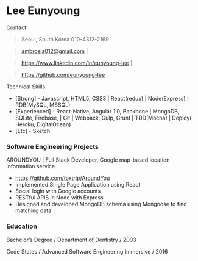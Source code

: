 # Lee Eunyoung

Contact

> Seoul, South Korea
> 010-4312-2169

> ambrosia012@gmail.com |

> https://www.linkedin.com/in/eunyoung-lee |

> https://github.com/eunyoung-lee

Technical Skills

* [Strong] - Javascript, HTML5, CSS3 | React(redux) | Node(Express) | RDB(MySQL, MSSQL)
* [Experienced] - React-Native, Angular 1.0, Backbone | MongoDB, SQLite, Firebase, | Git | Webpack, Gulp, Grunt | TDD(Mocha) | Deploy(
Heroku, DigitalOcean)
* [Etc] -  Sketch

### Software Engineering Projects

AROUNDYOU | Full Stack Developer, Google map-based location information service

* https://github.com/foxtrip/AroundYou
* Implemented Single Page Application using React
* Social login with Google accounts
* RESTful APIS in Node with Express
* Designed and developed MongoDB schema using Mongoose to find matching data

### Education
Bachelor’s Degree / Department of Dentistry / 2003

Code States / Advanced Software Engineering Immersive / 2016